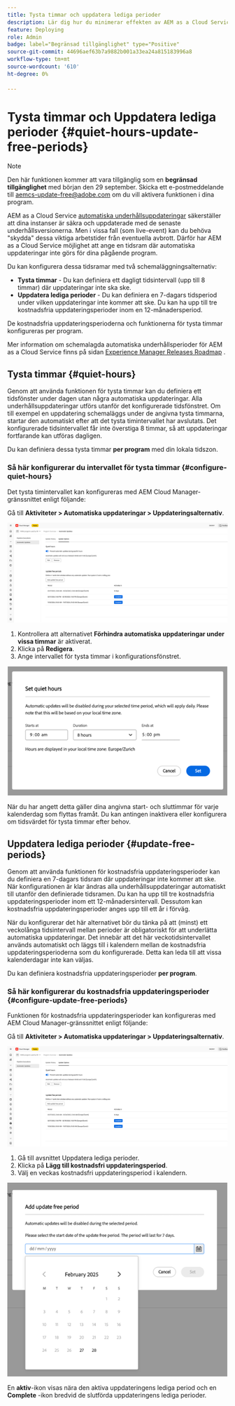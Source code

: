 ```yaml
---
title: Tysta timmar och uppdatera lediga perioder
description: Lär dig hur du minimerar effekten av AEM as a Cloud Service automatiska uppdateringar genom att använda tysta timmar och uppdateringsfria perioder.
feature: Deploying
role: Admin
badge: label="Begränsad tillgänglighet" type="Positive"
source-git-commit: 44696aef63b7a9882b001a33ea24a815183996a8
workflow-type: tm+mt
source-wordcount: '610'
ht-degree: 0%

---
```


# Tysta timmar och Uppdatera lediga perioder {#quiet-hours-update-free-periods}

>[!NOTE]
>Den här funktionen kommer att vara tillgänglig som en **begränsad tillgänglighet** med början den 29 september. Skicka ett e-postmeddelande till [aemcs-update-free@adobe.com](mailto:aemcs-update-free@adobe.com) om du vill aktivera funktionen i dina program.

AEM as a Cloud Service [automatiska underhållsuppdateringar](/help/implementing/deploying/aem-version-updates.md) säkerställer att dina instanser är säkra och uppdaterade med de senaste underhållsversionerna. Men i vissa fall (som live-event) kan du behöva &quot;skydda&quot; dessa viktiga arbetstider från eventuella avbrott. Därför har AEM as a Cloud Service möjlighet att ange en tidsram där automatiska uppdateringar inte görs för dina pågående program.

Du kan konfigurera dessa tidsramar med två schemaläggningsalternativ:

* **Tysta timmar** - Du kan definiera ett dagligt tidsintervall (upp till 8 timmar) där uppdateringar inte ska ske.
* **Uppdatera lediga perioder** - Du kan definiera en 7-dagars tidsperiod under vilken uppdateringar inte kommer att ske. Du kan ha upp till tre kostnadsfria uppdateringsperioder inom en 12-månadersperiod.

De kostnadsfria uppdateringsperioderna och funktionerna för tysta timmar konfigureras per program.

Mer information om schemalagda automatiska underhållsperioder för AEM as a Cloud Service finns på sidan [Experience Manager Releases Roadmap](https://experienceleague.adobe.com/sv/docs/experience-manager-release-information/aem-release-updates/update-releases-roadmap) .

## Tysta timmar {#quiet-hours}

Genom att använda funktionen för tysta timmar kan du definiera ett tidsfönster under dagen utan några automatiska uppdateringar. Alla underhållsuppdateringar utförs utanför det konfigurerade tidsfönstret. Om till exempel en uppdatering schemaläggs under de angivna tysta timmarna, startar den automatiskt efter att det tysta timintervallet har avslutats. Det konfigurerade tidsintervallet får inte överstiga 8 timmar, så att uppdateringar fortfarande kan utföras dagligen.

Du kan definiera dessa tysta timmar **per program** med din lokala tidszon.

### Så här konfigurerar du intervallet för tysta timmar {#configure-quiet-hours}

Det tysta timintervallet kan konfigureras med AEM Cloud Manager-gränssnittet enligt följande:

Gå till **Aktiviteter > Automatiska uppdateringar > Uppdateringsalternativ**.

![Konfiguration](assets/main-config.png)

1. Kontrollera att alternativet **Förhindra automatiska uppdateringar under vissa timmar** är aktiverat.
2. Klicka på **Redigera**.
3. Ange intervallet för tysta timmar i konfigurationsfönstret.

![Konfiguration för tysta timmar](assets/quiet-hours.png)

När du har angett detta gäller dina angivna start- och sluttimmar för varje kalenderdag som flyttas framåt. Du kan antingen inaktivera eller konfigurera om tidsvärdet för tysta timmar efter behov.

## Uppdatera lediga perioder {#update-free-periods}

Genom att använda funktionen för kostnadsfria uppdateringsperioder kan du definiera en 7-dagars tidsram där uppdateringar inte kommer att ske. När konfigurationen är klar ändras alla underhållsuppdateringar automatiskt till utanför den definierade tidsramen. Du kan ha upp till tre kostnadsfria uppdateringsperioder inom ett 12-månadersintervall. Dessutom kan kostnadsfria uppdateringsperioder anges upp till ett år i förväg.

När du konfigurerar det här alternativet bör du tänka på att (minst) ett veckolånga tidsintervall mellan perioder är obligatoriskt för att underlätta automatiska uppdateringar. Det innebär att det här veckotidsintervallet används automatiskt och läggs till i kalendern mellan de kostnadsfria uppdateringsperioderna som du konfigurerade. Detta kan leda till att vissa kalenderdagar inte kan väljas.

Du kan definiera kostnadsfria uppdateringsperioder **per program**.

### Så här konfigurerar du kostnadsfria uppdateringsperioder {#configure-update-free-periods}

Funktionen för kostnadsfria uppdateringsperioder kan konfigureras med AEM Cloud Manager-gränssnittet enligt följande:

Gå till **Aktiviteter > Automatiska uppdateringar > Uppdateringsalternativ**.

![Konfiguration](assets/main-config.png)

1. Gå till avsnittet Uppdatera lediga perioder.
2. Klicka på **Lägg till kostnadsfri uppdateringsperiod**.
3. Välj en veckas kostnadsfri uppdateringsperiod i kalendern.

![Uppdatera konfiguration för lediga perioder](assets/update-free-periods.png)

En **aktiv**-ikon visas nära den aktiva uppdateringens lediga period och en **Complete** -ikon bredvid de slutförda uppdateringens lediga perioder.
